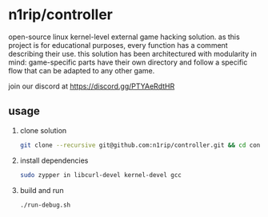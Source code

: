 # n1rip/controller

open-source linux kernel-level external game hacking solution. as this project is for educational purposes, every function has a comment describing their use. this solution has been architectured with modularity in mind: game-specific parts have their own directory and follow a specific flow that can be adapted to any other game.

join our discord at https://discord.gg/PTYAeRdtHR

## usage

1. clone solution

    ```sh
    git clone --recursive git@github.com:n1rip/controller.git && cd controller
    ```

2. install dependencies

    ```sh
    sudo zypper in libcurl-devel kernel-devel gcc
    ```

3. build and run

    ```sh
    ./run-debug.sh
    ```